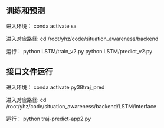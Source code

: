 
## 训练和预测

进入环境：
conda activate sa

进入对应路径:
cd /root/yhz/code/situation_awareness/backend

运行：
python LSTM/train_v2.py
python LSTM/predict_v2.py


## 接口文件运行
进入环境：
conda activate py38traj_pred

进入对应路径:
cd /root/yhz/code/situation_awareness/backend/LSTM/interface

运行：
python traj-predict-app2.py


